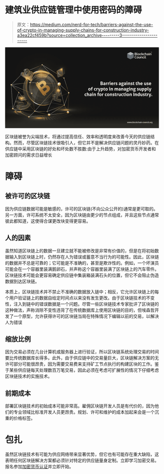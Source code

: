 # 建筑业供应链管理中使用密码的障碍

> 原文：<https://medium.com/nerd-for-tech/barriers-against-the-use-of-crypto-in-managing-supply-chains-for-construction-industry-a3ea22cf459b?source=collection_archive---------3----------------------->

![](img/b4c144cb72e6fdda5465bf14a012f2f4.png)

区块链被誉为尖端技术，将通过提高信任、效率和透明度来改善今天的供应链结构。然而，尽管区块链技术很吸引人，但它并不是解决供应链问题的灵丹妙药。在供应链中采用区块链的好处和坏处数不胜数:由于上升趋势，对加密货币开发者和加密顾问的需求日益增长

# 障碍

## 被许可的区块链

因为供应链数据可能是敏感的，许可的区块链(不向公众公开的)通常是更可取的。另一方面，许可系统不太安全，因为区块链由更少的节点组成，并且这些节点通常彼此都知道，这使得合谋更改块变得更容易。

## 人的因素

虽然知道区块链上的数据一旦建立就不能被修改是非常有价值的，但是在将初始数据输入到区块链上时，仍然存在人为错误或蓄意不当行为的可能性。因此，区块链的数据并不总是可靠的；它可能是不准确的，甚至是欺诈性的。例如，一个坏演员可能会在一个容器里装满鹅卵石，并声称这个容器里装满了区块链上的汽车零件。区块链技术可能会更容易确定供应链中集装箱装满石头的位置，但它不会阻止伪造数据到达区块链。

本质上，区块链技术并不禁止不准确的数据放入链中；相反，它允许区块链上的每个用户验证链上的数据自给定时间点以来没有发生更改。由于区块链技术的不变性，注入到链中的错误数据是一个问题。尽管一些区块链技术专家批评了区块链的这种做法，声称消除不变性违背了在传统数据库上使用区块链的目的，但埃森哲开发了一个原型，允许获得许可的区块链当局在特殊情况下编辑以前的交易，以解决人为错误

## 缩放比例

因为交易必须在几台计算机或服务器上进行验证，所以区块链系统处理交易的时间要比传统数据库长得多。此外，由于供应链中的交易量巨大，区块链解决方案的无许可部分可能很昂贵，因为需要交易费来支持矿工节点执行的构建区块的工作。鉴于某些供应链每天处理数百万笔交易，因此必须在考虑可扩展性的情况下仔细考虑区块链技术的实施技术。

## 前期成本

部署区块链技术的初始成本可能非常高。雇佣区块链开发人员是有代价的，因为他们的专业领域比标准开发人员更昂贵。规划、许可和维护的成本加起来会是一个沉重的价格标签。

# 包扎

虽然区块链技术有可能为供应网络带来显著优势，但它也有可能存在重大缺陷，这表明任何区块链解决方案都必须针对特定的供应链量身定制。立即学习加密交易。报名参加[加密货币认证](https://www.blockchain-council.org/certifications/certified-cryptocurrency-expert/)并立即开始。